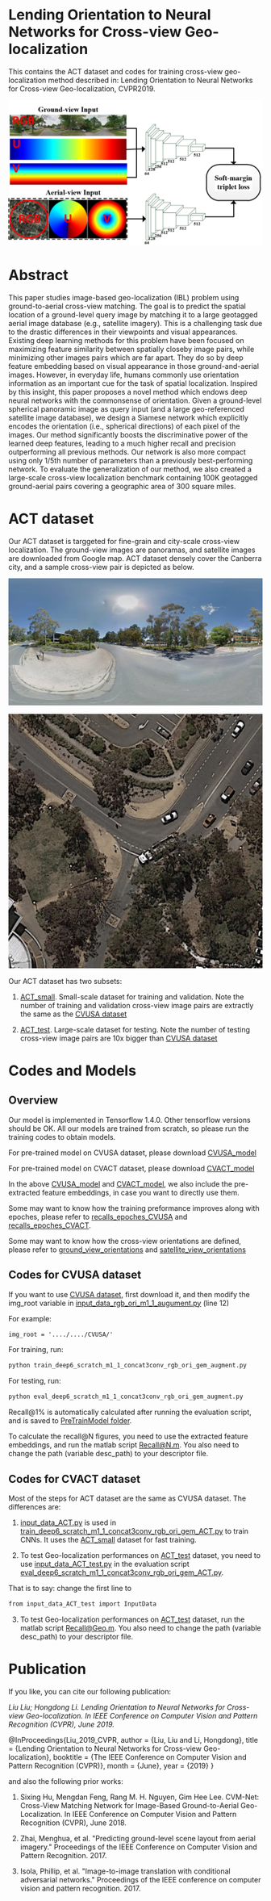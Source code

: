 # Lending Orientation to Neural Networks for Cross-view Geo-localization

This contains the ACT dataset and codes for training cross-view geo-localization method described in: Lending Orientation to Neural Networks for Cross-view Geo-localization, CVPR2019. 

![alt text](./ourCNN_twoStream.PNG)

# Abstract
This paper studies image-based geo-localization (IBL) problem using ground-to-aerial cross-view matching. The goal is to predict the spatial location of a ground-level query image by matching it to a large geotagged aerial image database (e.g., satellite imagery). This is a challenging task due to the drastic differences in their viewpoints and visual appearances. Existing deep learning methods for this problem have been focused on maximizing feature similarity between spatially closeby image pairs, while minimizing other images pairs which are far apart. They do so by deep feature embedding based on visual appearance in those ground-and-aerial images. However, in everyday life, humans commonly use orientation information as an important cue for the task of spatial localization. Inspired by this insight, this paper proposes a novel method which endows deep neural networks with the commonsense of orientation. Given a ground-level spherical panoramic image as query input (and a large geo-referenced satellite image database), we design a Siamese network which explicitly encodes the orientation (i.e., spherical directions) of each pixel of the images. Our method significantly boosts the discriminative power of the learned deep features, leading to a much higher recall and precision outperforming all previous methods. Our network is also more compact using only 1/5th number of parameters than a previously best-performing network. To evaluate the generalization of our method, we also created a large-scale cross-view localization benchmark containing 100K geotagged ground-aerial pairs covering a geographic area of 300 square miles.

# ACT dataset
Our ACT dataset is targgeted for fine-grain and city-scale cross-view localization. The ground-view images are panoramas, and satellite images are downloaded from Google map. 
ACT dataset densely cover the Canberra city, and a sample cross-view pair is depicted as below.

![alt text](./pano_img.png)

![alt text](./sat_img.png)

Our ACT dataset has two subsets:

1. [ACT_small](https://cloudstor.aarnet.edu.au/plus/s/pLuD3t6fokxHLzK/download). Small-scale dataset for training and validation.
Note the number of training and validation cross-view image pairs are extractly the same as the [CVUSA dataset](https://github.com/viibridges/crossnet) 

2. [ACT_test](https://cloudstor.aarnet.edu.au/plus/s/fTtFm4kOYoH6SD0/download). Large-scale dataset for testing.
Note the number of testing cross-view image pairs are 10x bigger than [CVUSA dataset](https://github.com/viibridges/crossnet)

# Codes and Models

## Overview
Our model is implemented in Tensorflow 1.4.0. Other tensorflow versions should be OK.
All our models are trained from scratch, so please run the training codes to obtain models.

For pre-trained model on CVUSA dataset, please download [CVUSA_model](https://drive.google.com/file/d/1_kkBw1oIHbmsikTL9VJJTL_WLMD_B_R5/view?usp=sharing)

For pre-trained model on CVACT dataset, please download [CVACT_model](https://drive.google.com/file/d/14Yd0-ICAaABQQlWaGjSkDsH8L3YUuML0/view?usp=sharing)

In the above [CVUSA_model](https://drive.google.com/file/d/1_kkBw1oIHbmsikTL9VJJTL_WLMD_B_R5/view?usp=sharing) and [CVACT_model](https://drive.google.com/file/d/14Yd0-ICAaABQQlWaGjSkDsH8L3YUuML0/view?usp=sharing),
we also include the pre-extracted feature embeddings, in case you want to directly use them.

Some may want to know how the training preformance improves along with epoches, please refer to 
[recalls_epoches_CVUSA](https://drive.google.com/file/d/15KN_N8Dc1FzRthDyW_1eeiAXWrGchzNv/view?usp=sharing) and [recalls_epoches_CVACT](https://drive.google.com/file/d/1l1pfw9PSkswk1phVWyHed_31FoG0ZsQM/view?usp=sharing).  

Some may want to know how the cross-view orientations are defined, please refer to [ground_view_orientations](./CVPR2019_codes/OriNet_CVUSA/CVUSA_orientations/yaw_pitch_grd_CVUSA.mat) and [satellite_view_orientations](./CVPR2019_codes/OriNet_CVUSA/CVUSA_orientations/yaw_radius_sat_CVUSA.mat)



## Codes for CVUSA dataset

If you want to use [CVUSA dataset](https://github.com/viibridges/crossnet), first download it, and then modify the img_root variable in [input_data_rgb_ori_m1_1_augument.py](./CVPR2019_codes/OriNet_CVUSA/input_data_rgb_ori_m1_1_augument.py) (line 12)

For example:

```diff
img_root = '..../..../CVUSA/'
```

For training, run:
```diff
python train_deep6_scratch_m1_1_concat3conv_rgb_ori_gem_augment.py
```
For testing, run:
```diff
python eval_deep6_scratch_m1_1_concat3conv_rgb_ori_gem_augment.py
```

Recall@1% is automatically calculated after running the evaluation script, and is saved to [PreTrainModel folder](./CVPR2019_codes/OriNet_CVUSA/PreTrainModel).

To calculate the recall@N figures, you need to use the extracted feature embeddings, and run the matlab script [Recall@N.m](./CVPR2019_codes/Matlab/Recall@N.m). You also need to change the path (variable desc_path) to your descriptor file.




## Codes for CVACT dataset

Most of the steps for ACT dataset are the same as CVUSA dataset. The differences are:

1. [input_data_ACT.py](./CVPR2019_codes/OriNet_CVACT/input_data_ACT.py) is used in [train_deep6_scratch_m1_1_concat3conv_rgb_ori_gem_ACT.py](./CVPR2019_codes/OriNet_CVACT/train_deep6_scratch_m1_1_concat3conv_rgb_ori_gem_ACT.py) to train CNNs.
It uses the [ACT_small](https://cloudstor.aarnet.edu.au/plus/s/pLuD3t6fokxHLzK/download) dataset for fast training.

2. To test Geo-localization performances on [ACT_test](https://cloudstor.aarnet.edu.au/plus/s/fTtFm4kOYoH6SD0/download) dataset, you need to use [input_data_ACT_test.py](./CVPR2019_codes/OriNet_CVACT/input_data_ACT_test.py) in the evaluation script [eval_deep6_scratch_m1_1_concat3conv_rgb_ori_gem_ACT.py](./CVPR2019_codes/OriNet_CVACT/eval_deep6_scratch_m1_1_concat3conv_rgb_ori_gem_ACT.py).

That is to say: change the first line to 
```diff
from input_data_ACT_test import InputData
```

3. To test Geo-localization performances on [ACT_test](https://cloudstor.aarnet.edu.au/plus/s/fTtFm4kOYoH6SD0/download) dataset, run the matlab script [Recall@Geo.m](./CVPR2019_codes/Matlab/Recall@Geo.m). You also need to change the path (variable desc_path) to your descriptor file.


# Publication

If you like, you can cite our following publication:

*Liu Liu; Hongdong Li. Lending Orientation to Neural Networks for Cross-view Geo-localization. In IEEE Conference on Computer Vision and Pattern Recognition (CVPR), June 2019.*


@InProceedings{Liu_2019_CVPR,
author = {Liu, Liu and Li, Hongdong},
title = {Lending Orientation to Neural Networks for Cross-view Geo-localization},
booktitle = {The IEEE Conference on Computer Vision and Pattern Recognition (CVPR)},
month = {June},
year = {2019}
}

and also the following prior works:

1. Sixing Hu, Mengdan Feng, Rang M. H. Nguyen, Gim Hee Lee. CVM-Net: Cross-View Matching Network for Image-Based Ground-to-Aerial Geo-Localization. In IEEE Conference on Computer Vision and Pattern Recognition (CVPR), June 2018.

2. Zhai, Menghua, et al. "Predicting ground-level scene layout from aerial imagery." Proceedings of the IEEE Conference on Computer Vision and Pattern Recognition. 2017.

3. Isola, Phillip, et al. "Image-to-image translation with conditional adversarial networks." Proceedings of the IEEE conference on computer vision and pattern recognition. 2017.















